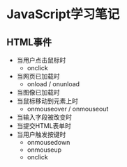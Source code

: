 # JavaScript学习笔记

## HTML事件
- 当用户点击鼠标时
    - onclick
- 当网页已加载时
    - onload / onunload
- 当图像已加载时
- 当鼠标移动到元素上时
    - onmouseover / onmouseout
- 当输入字段被改变时
- 当提交HTML表单时
- 当用户触发按键时
    - onmousedown
    - onmouseup
    - onclick